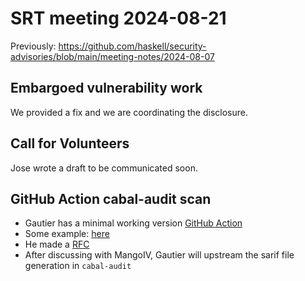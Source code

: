# SRT meeting 2024-08-21

Previously:
https://github.com/haskell/security-advisories/blob/main/meeting-notes/2024-08-07

## Embargoed vulnerability work

We provided a fix and we are coordinating the disclosure.

## Call for Volunteers

Jose wrote a draft to be communicated soon.

## GitHub Action cabal-audit scan

* Gautier has a minimal working version [GitHub Action](https://github.com/blackheaven/haskell-security-action)
* Some example: [here](https://github.com/blackheaven/vulnerable-sandbox/security/code-scanning/1)
* He made a [RFC](https://discourse.haskell.org/t/request-for-comments-github-haskell-security-action/10191)
* After discussing with MangoIV, Gautier will upstream the sarif file generation in `cabal-audit`
